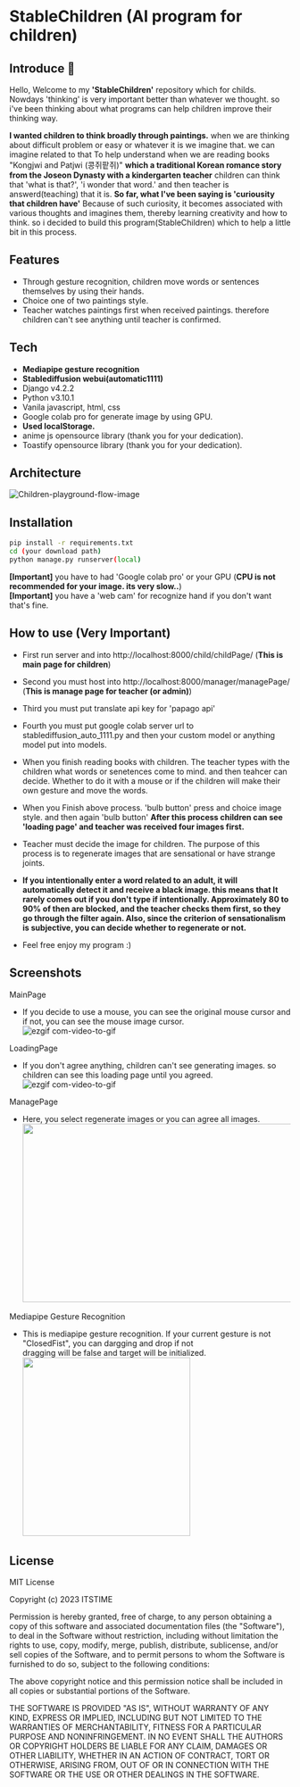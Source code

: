 # StableChildren (AI program for children)
## Introduce 👋
Hello, Welcome to my **'StableChildren'** repository which for childs. Nowdays 'thinking' is very important better than whatever we thought. so i've been thinking about what programs can help children improve their thinking way.

**I wanted children to think broadly through paintings.** when we are thinking about difficult problem or easy or whatever it is we imagine that. we can imagine related to that To help understand when we are reading books "Kongjwi and Patjwi (콩쥐팥쥐)" **which a traditional Korean romance story from the Joseon Dynasty with a kindergarten teacher** children can think that 'what is that?', 'i wonder that word.' and then teacher is answerd(teaching) that it is. **So far, what I've been saying is 'curiousity that children have'** Because of such curiosity, it becomes associated with various thoughts and imagines them, thereby learning creativity and how to think. so i decided to build this program(StableChildren) which to help a little bit in this process.

## Features
- Through gesture recognition, children move words or sentences themselves by using their hands.
- Choice one of two paintings style.
- Teacher watches paintings first when received paintings. therefore children can't see anything until teacher is confirmed.

## Tech
- **Mediapipe gesture recognition**
- **Stablediffusion webui(automatic1111)**
- Django v4.2.2
- Python v3.10.1
- Vanila javascript, html, css
- Google colab pro for generate image by using GPU.
- **Used localStorage.**
- anime js opensource library (thank you for your dedication).
- Toastify opensource library (thank you for your dedication).

## Architecture
![Children-playground-flow-image](https://github.com/ITSTIME1/children-playground/assets/88642524/e1a0b53a-9930-4191-9b42-f3e24d1c2225)
## Installation
```sh
pip install -r requirements.txt
cd (your download path)
python manage.py runserver(local)
```
**[Important]** you have to had 'Google colab pro' or your GPU (**CPU is not recommended for your image. its very slow..**)<br>
**[Important]** you have a 'web cam' for recognize hand if you don't want that's fine.

## How to use (Very Important)
- First run server and into http://localhost:8000/child/childPage/ (**This is main page for children**)

- Second you must host into http://localhost:8000/manager/managePage/ (**This is manage page for teacher (or admin)**)
- Third you must put translate api key for 'papago api'
- Fourth you must put google colab server url to stablediffusion_auto_1111.py and then your custom model or anything model put into models.
- When you finish reading books with children. The teacher types with the children what words or senetences come to mind. and then teahcer can decide. Whether to do it with a mouse or if the children will make their own gesture and move the words.
- When you Finish above process. 'bulb button' press and choice image style. and then again 'bulb button' **After this process children can see 'loading page' and teacher was received four images first.**
- Teacher must decide the image for children. The purpose of this process is to regenerate images that are sensational or have strange joints.
- **If you intentionally enter a word related to an adult, it will automatically detect it and receive a black image. this means that It rarely comes out if you don't type if intentionally. Approximately 80 to 90% of then are blocked, and the teacher checks them first, so they go through the filter again. Also, since the criterion of sensationalism is subjective, you can decide whether to regenerate or not.**
- Feel free enjoy my program :)

## Screenshots
MainPage
- If you decide to use a mouse, you can see the original mouse cursor and if not, you can see the mouse image cursor.<br>
![ezgif com-video-to-gif](https://github.com/ITSTIME1/children-playground/assets/88642524/d895646e-e37e-4676-90aa-0fd3126b7912) 

LoadingPage
- If you don't agree anything, children can't see generating images. so children can see this loading page until you agreed.<br>
![ezgif com-video-to-gif](https://github.com/ITSTIME1/children-playground/assets/88642524/2c870d48-d034-4cbd-a8fc-43ecae8c003c)

ManagePage
- Here, you select regenerate images or you can agree all images.<br>
  <img src="https://github.com/ITSTIME1/children-playground/assets/88642524/ac70b967-44b9-4d60-a72d-9a3234a15c61" width="600" height="320">

Mediapipe Gesture Recognition
- This is mediapipe gesture recognition. If your current gesture is not "ClosedFist", you can dargging and drop if not<br>
  dragging will be false and target will be initialized.<br>
  <img src="https://github.com/ITSTIME1/StableChildren/assets/88642524/48591f6d-2758-4cdb-ae7a-3d1f2b19ad74" width="300" height="320">
  
## License
MIT License

Copyright (c) 2023 ITSTIME

Permission is hereby granted, free of charge, to any person obtaining a copy
of this software and associated documentation files (the "Software"), to deal
in the Software without restriction, including without limitation the rights
to use, copy, modify, merge, publish, distribute, sublicense, and/or sell
copies of the Software, and to permit persons to whom the Software is
furnished to do so, subject to the following conditions:

The above copyright notice and this permission notice shall be included in all
copies or substantial portions of the Software.

THE SOFTWARE IS PROVIDED "AS IS", WITHOUT WARRANTY OF ANY KIND, EXPRESS OR
IMPLIED, INCLUDING BUT NOT LIMITED TO THE WARRANTIES OF MERCHANTABILITY,
FITNESS FOR A PARTICULAR PURPOSE AND NONINFRINGEMENT. IN NO EVENT SHALL THE
AUTHORS OR COPYRIGHT HOLDERS BE LIABLE FOR ANY CLAIM, DAMAGES OR OTHER
LIABILITY, WHETHER IN AN ACTION OF CONTRACT, TORT OR OTHERWISE, ARISING FROM,
OUT OF OR IN CONNECTION WITH THE SOFTWARE OR THE USE OR OTHER DEALINGS IN THE
SOFTWARE.
